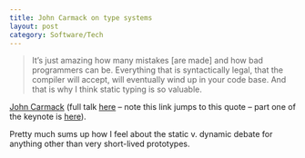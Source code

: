 ```yaml
---
title: John Carmack on type systems
layout: post
category: Software/Tech
---
```


> It’s just amazing how many mistakes [are made] and how bad programmers can be. Everything that is syntactically legal, that the compiler will accept, will eventually wind up in your code base. And that is why I think static typing is so valuable.

[John Carmack][1] (full talk [here][2] – note this link jumps to this quote – part one of the keynote is [here][3]).

Pretty much sums up how I feel about the static v. dynamic debate for anything other than very short-lived prototypes.

 [1]: http://en.wikipedia.org/wiki/John_Carmack "John D. Carmack"
 [2]: http://youtu.be/1PhArSujR_A?t=15m47s "John Carmack's keynote at Quakecon 2013 (Part 4)"
 [3]: http://youtu.be/eNWAcEu1jpU?t=15m12s "John Carmack's keynote at Quakecon 2013 (Part 1)"
